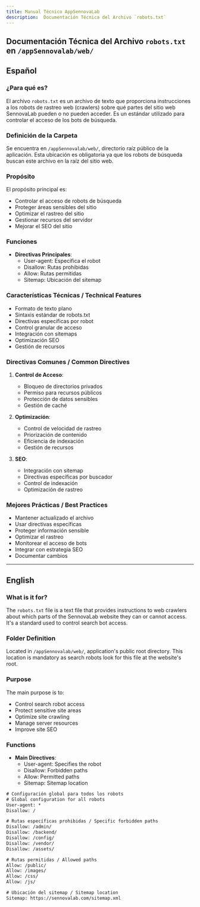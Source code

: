 ```yaml
---
title: Manual Técnico AppSennovaLab
description:  Documentación Técnica del Archivo `robots.txt`
---
```


## Documentación Técnica del Archivo `robots.txt` en `/appSennovalab/web/`

## Español

### ¿Para qué es?
El archivo `robots.txt` es un archivo de texto que proporciona instrucciones a los robots de rastreo web (crawlers) sobre qué partes del sitio web SennovaLab pueden o no pueden acceder. Es un estándar utilizado para controlar el acceso de los bots de búsqueda.

### Definición de la Carpeta
Se encuentra en `/appSennovalab/web/`, directorio raíz público de la aplicación. Esta ubicación es obligatoria ya que los robots de búsqueda buscan este archivo en la raíz del sitio web.

### Propósito
El propósito principal es:
- Controlar el acceso de robots de búsqueda
- Proteger áreas sensibles del sitio
- Optimizar el rastreo del sitio
- Gestionar recursos del servidor
- Mejorar el SEO del sitio

### Funciones
- **Directivas Principales**:
  - User-agent: Especifica el robot
  - Disallow: Rutas prohibidas
  - Allow: Rutas permitidas
  - Sitemap: Ubicación del sitemap

### Características Técnicas / Technical Features
- Formato de texto plano
- Sintaxis estándar de robots.txt
- Directivas específicas por robot
- Control granular de acceso
- Integración con sitemaps
- Optimización SEO
- Gestión de recursos

### Directivas Comunes / Common Directives
1. **Control de Acceso**:
   - Bloqueo de directorios privados
   - Permiso para recursos públicos
   - Protección de datos sensibles
   - Gestión de caché

2. **Optimización**:
   - Control de velocidad de rastreo
   - Priorización de contenido
   - Eficiencia de indexación
   - Gestión de recursos

3. **SEO**:
   - Integración con sitemap
   - Directivas específicas por buscador
   - Control de indexación
   - Optimización de rastreo

### Mejores Prácticas / Best Practices
- Mantener actualizado el archivo
- Usar directivas específicas
- Proteger información sensible
- Optimizar el rastreo
- Monitorear el acceso de bots
- Integrar con estrategia SEO
- Documentar cambios
---

## English

### What is it for?
The `robots.txt` file is a text file that provides instructions to web crawlers about which parts of the SennovaLab website they can or cannot access. It's a standard used to control search bot access.

### Folder Definition
Located in `/appSennovalab/web/`, application's public root directory. This location is mandatory as search robots look for this file at the website's root.

### Purpose
The main purpose is to:
- Control search robot access
- Protect sensitive site areas
- Optimize site crawling
- Manage server resources
- Improve site SEO

### Functions
- **Main Directives**:
  - User-agent: Specifies the robot
  - Disallow: Forbidden paths
  - Allow: Permitted paths
  - Sitemap: Sitemap location

```txt:appSennovalab/web/robots.txt
# Configuración global para todos los robots
# Global configuration for all robots
User-agent: *
Disallow: /

# Rutas específicas prohibidas / Specific forbidden paths
Disallow: /admin/
Disallow: /backend/
Disallow: /config/
Disallow: /vendor/
Disallow: /assets/

# Rutas permitidas / Allowed paths
Allow: /public/
Allow: /images/
Allow: /css/
Allow: /js/

# Ubicación del sitemap / Sitemap location
Sitemap: https://sennovalab.com/sitemap.xml
```




